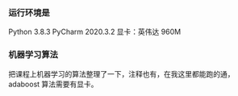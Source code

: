 ### 运行环境是
Python 3.8.3
PyCharm 2020.3.2
显卡：英伟达 960M

### 机器学习算法
把课程上机器学习的算法整理了一下，注释也有，在我这里都能跑的通，adaboost 算法需要有显卡。
